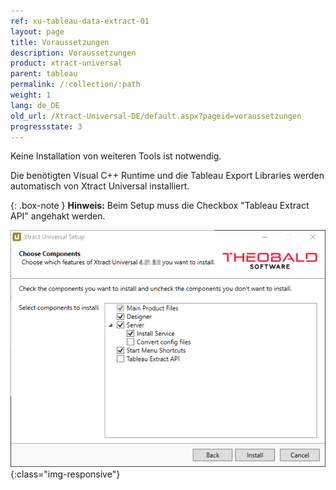 ```yaml
---
ref: xu-tableau-data-extract-01
layout: page
title: Voraussetzungen
description: Voraussetzungen
product: xtract-universal
parent: tableau
permalink: /:collection/:path
weight: 1
lang: de_DE
old_url: /Xtract-Universal-DE/default.aspx?pageid=voraussetzungen
progressstate: 3
---
```


Keine Installation von weiteren Tools ist notwendig. 

Die benötigten Visual C++ Runtime und die Tableau Export Libraries werden automatisch von Xtract Universal installiert. 

{: .box-note }
**Hinweis:** Beim Setup muss die Checkbox "Tableau Extract API" angehakt werden.

![XU_Setup](/img/content/xu/XU_Setup_2.png){:class="img-responsive"}

